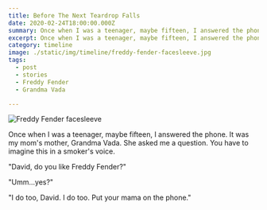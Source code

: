 ```yaml
---
title: Before The Next Teardrop Falls
date: 2020-02-24T18:00:00.000Z
summary: Once when I was a teenager, maybe fifteen, I answered the phone. It was my mom's mother, Grandma Vada. She asked me a question. 
excerpt: Once when I was a teenager, maybe fifteen, I answered the phone. It was my mom's mother, Grandma Vada. She asked me a question. 
category: timeline
image: ./static/img/timeline/freddy-fender-facesleeve.jpg
tags:
  - post
  - stories
  - Freddy Fender
  - Grandma Vada

---
```


![Freddy Fender facesleeve](/static/img/timeline/freddy-fender-facesleeve.jpg "Freddy Fender facesleeve")

Once when I was a teenager, maybe fifteen, I answered the phone. It was my mom's mother, Grandma Vada. She asked me a question. You have to imagine this in a smoker's voice.

"David, do you like Freddy Fender?"

"Umm...yes?"

"I do too, David. I do too. Put your mama on the phone."